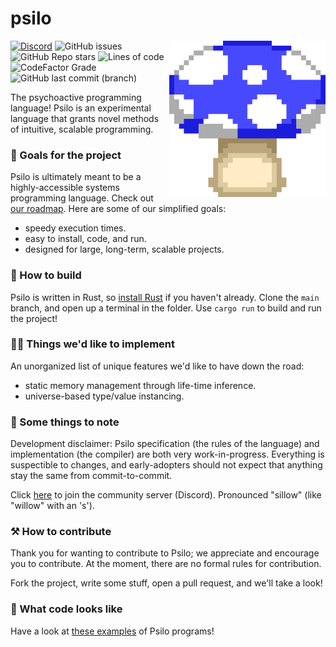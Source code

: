 # psilo

<img src="./md/logo.png" alt="Mushroom emoji" width="250" align="right"/>

[![Discord](https://img.shields.io/discord/986142860090941440?color=red)](https://discord.gg/svqHSAqtJA)
![GitHub issues](https://img.shields.io/github/issues/peterhenryd/psilo?color=orange)
![GitHub Repo stars](https://img.shields.io/github/stars/peterhenryd/psilo?color=yellow)
![Lines of code](https://img.shields.io/tokei/lines/github/peterhenryd/psilo?color=green)
![CodeFactor Grade](https://img.shields.io/codefactor/grade/github/peterhenryd/psilo?color=blue)
![GitHub last commit (branch)](https://img.shields.io/github/last-commit/peterhenryd/psilo/main?color=purple)

The psychoactive programming language! Psilo is an experimental language that grants novel methods of intuitive, scalable programming.

### 🏁 Goals for the project

Psilo is ultimately meant to be a highly-accessible systems programming language. Check out [our roadmap](md/roadmap.md). Here are some of our simplified goals:
- speedy execution times.
- easy to install, code, and run.
- designed for large, long-term, scalable projects.

### 🚀 How to build

Psilo is written in Rust, so [install Rust](https://rustup.rs) if you haven't already. Clone the `main` branch, and open up a terminal in the folder. Use `cargo run` to build and run the project!

### 🧑‍🔬 Things we'd like to implement

An unorganized list of unique features we'd like to have down the road:
- static memory management through life-time inference.
- universe-based type/value instancing.

### 🚧 Some things to note

Development disclaimer: Psilo specification (the rules of the language) and implementation (the compiler) are both very work-in-progress. Everything is suspectible to changes, and early-adopters should not expect that anything stay the same from commit-to-commit.

Click [here](https://discord.gg/svqHSAqtJA) to join the community server (Discord). Pronounced "sillow" (like "willow" with an 's').

### ⚒️ How to contribute

Thank you for wanting to contribute to Psilo; we appreciate and encourage you to contribute. At the moment, there are no formal rules for contribution.

Fork the project, write some stuff, open a pull request, and we'll take a look!

### 🔎 What code looks like

Have a look at [these examples](./examples) of Psilo programs!
